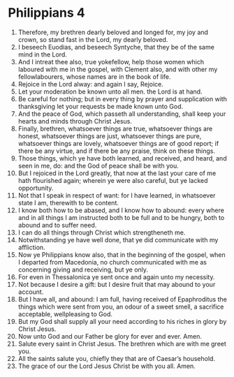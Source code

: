 ﻿# Philippians 4
1. Therefore, my brethren dearly beloved and longed for, my joy and crown, so stand fast in the Lord, my dearly beloved. 
2. I beseech Euodias, and beseech Syntyche, that they be of the same mind in the Lord. 
3. And I intreat thee also, true yokefellow, help those women which laboured with me in the gospel, with Clement also, and with other my fellowlabourers, whose names are in the book of life. 
4. Rejoice in the Lord alway: and again I say, Rejoice. 
5. Let your moderation be known unto all men. the Lord is at hand. 
6. Be careful for nothing; but in every thing by prayer and supplication with thanksgiving let your requests be made known unto God. 
7. And the peace of God, which passeth all understanding, shall keep your hearts and minds through Christ Jesus. 
8. Finally, brethren, whatsoever things are true, whatsoever things are honest, whatsoever things are just, whatsoever things are pure, whatsoever things are lovely, whatsoever things are of good report; if there be any virtue, and if there be any praise, think on these things. 
9. Those things, which ye have both learned, and received, and heard, and seen in me, do: and the God of peace shall be with you. 
10. But I rejoiced in the Lord greatly, that now at the last your care of me hath flourished again; wherein ye were also careful, but ye lacked opportunity. 
11. Not that I speak in respect of want: for I have learned, in whatsoever state I am, therewith to be content. 
12. I know both how to be abased, and I know how to abound: every where and in all things I am instructed both to be full and to be hungry, both to abound and to suffer need. 
13. I can do all things through Christ which strengtheneth me. 
14. Notwithstanding ye have well done, that ye did communicate with my affliction. 
15. Now ye Philippians know also, that in the beginning of the gospel, when I departed from Macedonia, no church communicated with me as concerning giving and receiving, but ye only. 
16. For even in Thessalonica ye sent once and again unto my necessity. 
17. Not because I desire a gift: but I desire fruit that may abound to your account. 
18. But I have all, and abound: I am full, having received of Epaphroditus the things which were sent from you, an odour of a sweet smell, a sacrifice acceptable, wellpleasing to God. 
19. But my God shall supply all your need according to his riches in glory by Christ Jesus. 
20. Now unto God and our Father be glory for ever and ever. Amen. 
21. Salute every saint in Christ Jesus. The brethren which are with me greet you. 
22. All the saints salute you, chiefly they that are of Caesar’s household. 
23. The grace of our the Lord Jesus Christ be with you all. Amen. 
